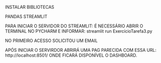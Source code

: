 INSTALAR BIBLIOTECAS

PANDAS
STREAMLIT

PARA INICIAR O SERVIDOR DO STREAMLIT:
 É NECESSÁRIO ABRIR O TERMINAL NO PYCHARM E INFORMAR: streamlit run ExercícioTarefa3.py

 NO PRIMEIRO ACESSO SOLICITOU UM EMAIL

APÓS INICIAR O SERVIRDOR ABRIRÁ UMA PAG PARECIDA COM ESSA URL: http://localhost:8501/ ONDE FICARÁ DISPONÍVEL O DASHBOARD.
